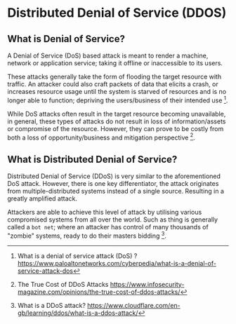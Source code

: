 # Distributed Denial of Service (DDOS)

## What is Denial of Service?
A Denial of Service (DoS) based attack is meant to render a machine, network or application service; taking it offline or inaccessible to its users.

These attacks generally take the form of flooding the target resource with traffic. An attacker could also craft packets of data that elicits a crash, or increases resource usage until the system is starved of resources and is no longer able to function; depriving the users/business of their intended use [^1].

While DoS attacks often result in the target resource becoming unavailable, in general, these types of attacks do not result in loss of information/assets or compromise of the resource.  However, they can prove to be costly from both a loss of opportunity/business and mitigation perspective [^2].

## What is Distributed Denial of Service?
Distributed Denial of Service (DDoS) is very similar to the aforementioned DoS attack.  However, there is one key differentiator, the attack originates from multiple-distributed systems instead of a single source. Resulting in a greatly amplified attack.

Attackers are able to achieve this level of attack by utilising various compromised systems from all over the world. Such as thing is generally called a `bot net`; where an attacker has control of many thousands of "zombie" systems, ready to do their masters bidding [^3].


[^1]: What is a denial of service attack (DoS) ?
  https://www.paloaltonetworks.com/cyberpedia/what-is-a-denial-of-service-attack-dos
[^2]: The True Cost of DDoS Attacks
  https://www.infosecurity-magazine.com/opinions/the-true-cost-of-ddos-attacks/
[^3]: What is a DDoS attack?
    https://www.cloudflare.com/en-gb/learning/ddos/what-is-a-ddos-attack/